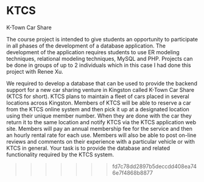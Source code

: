 # KTCS
K-Town Car Share 

The course project is intended to give students an opportunity to participate in all phases of the development of a database application. 
The development of the application requires students to use ER modeling techniques, relational modeling techniques, MySQL and PHP. 
Projects can be done in groups of up to 2 individuals which in this case I had done this project with Renee Xu.

We required to develop a database that can be used to provide the backend support for a new car sharing venture in Kingston called
K-Town Car Share (KTCS for short). KTCS plans to maintain a fleet of cars placed in several locations across Kingston. Members of 
KTCS will be able to reserve a car from the KTCS online system and then pick it up at a designated location using their unique member 
number. When they are done with the car they return it to the same location and notify KTCS via the KTCS application web site. Members 
will pay an annual membership fee for the service and then an hourly rental rate for each use. Members will also be able to post on-line 
reviews and comments on their experience with a particular vehicle or with KTCS in general. Your task is to provide the database and 
related functionality required by the KTCS system. 
>>>>>>> fd7c78dd2897b5deccdd408ea746e7f4868b8877
